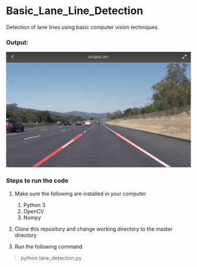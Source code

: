 # Basic_Lane_Line_Detection
Detection of lane lines using basic computer vision techniques.

### Output:

![](output/out.gif)


### Steps to run the code

1. Make sure the following are installed in your computer

    1. Python 3
    2. OpenCV
    3. Numpy

2. Clone this repository and change working directory to the master directory

3. Run the following command

> python lane_detection.py


